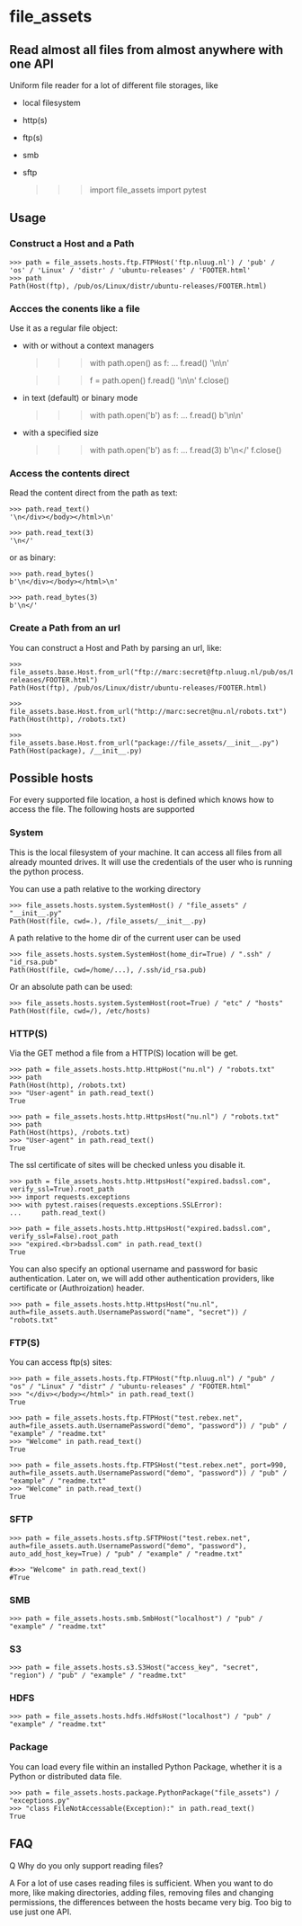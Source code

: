 # file_assets

## Read almost all files from almost anywhere with one API

Uniform file reader for a lot of different file storages, like

- local filesystem
- http(s)
- ftp(s)
- smb
- sftp


    >>> import file_assets
    >>> import pytest

## Usage


### Construct a Host and a Path

    >>> path = file_assets.hosts.ftp.FTPHost('ftp.nluug.nl') / 'pub' / 'os' / 'Linux' / 'distr' / 'ubuntu-releases' / 'FOOTER.html'
    >>> path
    Path(Host(ftp), /pub/os/Linux/distr/ubuntu-releases/FOOTER.html)

### Accces the conents like a file

Use it as a regular file object:

- with or without a context managers

    >>> with path.open() as f:
    ...     f.read()
    '\n</div></body></html>\n'

    >>> f = path.open()
    >>> f.read()
    '\n</div></body></html>\n'
    >>> f.close()

- in text (default) or binary mode

    >>> with path.open('b') as f:
    ...     f.read()
    b'\n</div></body></html>\n'

- with a specified size

    >>> with path.open('b') as f:
    ...     f.read(3)
    b'\n</'
    >>> f.close()

### Access the contents direct

Read the content direct from the path as text:

    >>> path.read_text()
    '\n</div></body></html>\n'

    >>> path.read_text(3)
    '\n</'

or as binary:

    >>> path.read_bytes()
    b'\n</div></body></html>\n'

    >>> path.read_bytes(3)
    b'\n</'

### Create a Path from an url

You can construct a Host and Path by parsing an url, like:

    >>> file_assets.base.Host.from_url("ftp://marc:secret@ftp.nluug.nl/pub/os/Linux/distr/ubuntu-releases/FOOTER.html")
    Path(Host(ftp), /pub/os/Linux/distr/ubuntu-releases/FOOTER.html)

    >>> file_assets.base.Host.from_url("http://marc:secret@nu.nl/robots.txt")
    Path(Host(http), /robots.txt)

    >>> file_assets.base.Host.from_url("package://file_assets/__init__.py")
    Path(Host(package), /__init__.py)

## Possible hosts

For every supported file location, a host is defined which knows how to access the file. The following
hosts are supported

### System

This is the local filesystem of your machine. It can access all files from all already mounted drives.
It will use the credentials of the user who is running the python process.

You can use a path relative to the working directory

    >>> file_assets.hosts.system.SystemHost() / "file_assets" / "__init__.py"
    Path(Host(file, cwd=.), /file_assets/__init__.py)

A path relative to the home dir of the current user can be used

    >>> file_assets.hosts.system.SystemHost(home_dir=True) / ".ssh" / "id_rsa.pub"
    Path(Host(file, cwd=/home/...), /.ssh/id_rsa.pub)

Or an absolute path can be used:

    >>> file_assets.hosts.system.SystemHost(root=True) / "etc" / "hosts"
    Path(Host(file, cwd=/), /etc/hosts)


### HTTP(S)

Via the GET method a file from a HTTP(S) location will be get.

    >>> path = file_assets.hosts.http.HttpHost("nu.nl") / "robots.txt"
    >>> path
    Path(Host(http), /robots.txt)
    >>> "User-agent" in path.read_text()
    True

    >>> path = file_assets.hosts.http.HttpsHost("nu.nl") / "robots.txt"
    >>> path
    Path(Host(https), /robots.txt)
    >>> "User-agent" in path.read_text()
    True

The ssl certificate of sites will be checked unless you disable it.

    >>> path = file_assets.hosts.http.HttpsHost("expired.badssl.com", verify_ssl=True).root_path
    >>> import requests.exceptions
    >>> with pytest.raises(requests.exceptions.SSLError):
    ...     path.read_text()

    >>> path = file_assets.hosts.http.HttpsHost("expired.badssl.com", verify_ssl=False).root_path
    >>> "expired.<br>badssl.com" in path.read_text()
    True

You can also specify an optional username and password for basic authentication.
Later on, we will add other authentication providers, like certificate or (Authroization) header.

    >>> path = file_assets.hosts.http.HttpsHost("nu.nl", auth=file_assets.auth.UsernamePassword("name", "secret")) / "robots.txt"


### FTP(S)

You can access ftp(s) sites:

    >>> path = file_assets.hosts.ftp.FTPHost("ftp.nluug.nl") / "pub" / "os" / "Linux" / "distr" / "ubuntu-releases" / "FOOTER.html"
    >>> "</div></body></html>" in path.read_text()
    True

    >>> path = file_assets.hosts.ftp.FTPHost("test.rebex.net", auth=file_assets.auth.UsernamePassword("demo", "password")) / "pub" / "example" / "readme.txt"
    >>> "Welcome" in path.read_text()
    True

    >>> path = file_assets.hosts.ftp.FTPSHost("test.rebex.net", port=990, auth=file_assets.auth.UsernamePassword("demo", "password")) / "pub" / "example" / "readme.txt"
    >>> "Welcome" in path.read_text()
    True


### SFTP

    >>> path = file_assets.hosts.sftp.SFTPHost("test.rebex.net", auth=file_assets.auth.UsernamePassword("demo", "password"), auto_add_host_key=True) / "pub" / "example" / "readme.txt"

    #>>> "Welcome" in path.read_text()
    #True


### SMB

    >>> path = file_assets.hosts.smb.SmbHost("localhost") / "pub" / "example" / "readme.txt"

### S3

    >>> path = file_assets.hosts.s3.S3Host("access_key", "secret", "region") / "pub" / "example" / "readme.txt"


### HDFS

    >>> path = file_assets.hosts.hdfs.HdfsHost("localhost") / "pub" / "example" / "readme.txt"


### Package

You can load every file within an installed Python Package, whether it is a Python or distributed data file.

    >>> path = file_assets.hosts.package.PythonPackage("file_assets") / "exceptions.py"
    >>> "class FileNotAccessable(Exception):" in path.read_text()
    True



## FAQ

Q Why do you only support reading files?

A For a lot of use cases reading files is sufficient. When you want to do more, like making directories, adding files,
removing files and changing permissions, the differences between the hosts became very big. Too big to use just
one API.
